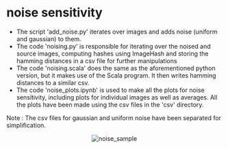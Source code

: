 # noise sensitivity

- The script 'add_noise.py' iterates over images and adds noise (uniform and gaussian) to them.
- The code 'noising.py' is responsible for iterating over the noised and source images, computing hashes using ImageHash
and storing the hamming distances in a csv file for further manipulations
- The code 'noising.scala' does the same as the aforementioned python version, but it makes use of the Scala program. It then
writes hamming distances to a similar csv.
- The code 'noise_plots.ipynb' is used to make all the plots for noise sensitivity, including plots for individual images as well as averages.
All the plots have been made using the csv files in the 'csv' directory.

Note : The csv files for gaussian and uniform noise have been separated for simplification.

<p align="center">
  <img src="https://github.com/user-attachments/assets/c858f6d3-4bd4-45e7-bd76-f078bc0b45bd" alt="noise_sample">
</p>
